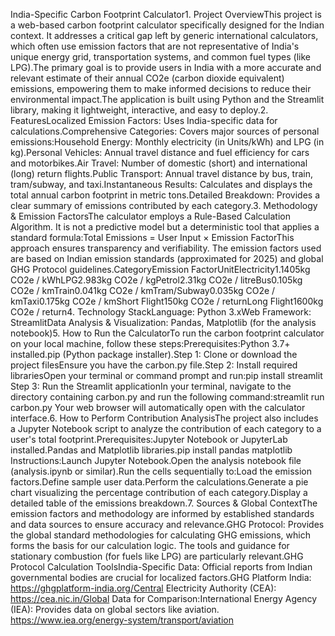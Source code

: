 India-Specific Carbon Footprint Calculator1. Project OverviewThis project is a web-based carbon footprint calculator specifically designed for the Indian context. It addresses a critical gap left by generic international calculators, which often use emission factors that are not representative of India's unique energy grid, transportation systems, and common fuel types (like LPG).The primary goal is to provide users in India with a more accurate and relevant estimate of their annual CO2e (carbon dioxide equivalent) emissions, empowering them to make informed decisions to reduce their environmental impact.The application is built using Python and the Streamlit library, making it lightweight, interactive, and easy to deploy.2. FeaturesLocalized Emission Factors: Uses India-specific data for calculations.Comprehensive Categories: Covers major sources of personal emissions:Household Energy: Monthly electricity (in Units/kWh) and LPG (in kg).Personal Vehicles: Annual travel distance and fuel efficiency for cars and motorbikes.Air Travel: Number of domestic (short) and international (long) return flights.Public Transport: Annual travel distance by bus, train, tram/subway, and taxi.Instantaneous Results: Calculates and displays the total annual carbon footprint in metric tons.Detailed Breakdown: Provides a clear summary of emissions contributed by each category.3. Methodology & Emission FactorsThe calculator employs a Rule-Based Calculation Algorithm. It is not a predictive model but a deterministic tool that applies a standard formula:Total Emissions = User Input × Emission FactorThis approach ensures transparency and verifiability. The emission factors used are based on Indian emission standards (approximated for 2025) and global GHG Protocol guidelines.CategoryEmission FactorUnitElectricity1.1405kg CO2e / kWhLPG2.983kg CO2e / kgPetrol2.31kg CO2e / litreBus0.105kg CO2e / kmTrain0.041kg CO2e / kmTram/Subway0.035kg CO2e / kmTaxi0.175kg CO2e / kmShort Flight150kg CO2e / returnLong Flight1600kg CO2e / return4. Technology StackLanguage: Python 3.xWeb Framework: StreamlitData Analysis & Visualization: Pandas, Matplotlib (for the analysis notebook)5. How to Run the CalculatorTo run the carbon footprint calculator on your local machine, follow these steps:Prerequisites:Python 3.7+ installed.pip (Python package installer).Step 1: Clone or download the project filesEnsure you have the carbon.py file.Step 2: Install required librariesOpen your terminal or command prompt and run:pip install streamlit
Step 3: Run the Streamlit applicationIn your terminal, navigate to the directory containing carbon.py and run the following command:streamlit run carbon.py
Your web browser will automatically open with the calculator interface.6. How to Perform Contribution AnalysisThe project also includes a Jupyter Notebook script to analyze the contribution of each category to a user's total footprint.Prerequisites:Jupyter Notebook or JupyterLab installed.Pandas and Matplotlib libraries.pip install pandas matplotlib
Instructions:Launch Jupyter Notebook.Open the analysis notebook file (analysis.ipynb or similar).Run the cells sequentially to:Load the emission factors.Define sample user data.Perform the calculations.Generate a pie chart visualizing the percentage contribution of each category.Display a detailed table of the emissions breakdown.7. Sources & Global ContextThe emission factors and methodology are informed by established standards and data sources to ensure accuracy and relevance.GHG Protocol: Provides the global standard methodologies for calculating GHG emissions, which forms the basis for our calculation logic. The tools and guidance for stationary combustion (for fuels like LPG) are particularly relevant.GHG Protocol Calculation ToolsIndia-Specific Data: Official reports from Indian governmental bodies are crucial for localized factors.GHG Platform India: https://ghgplatform-india.org/Central Electricity Authority (CEA): https://cea.nic.in/Global Data for Comparison:International Energy Agency (IEA): Provides data on global sectors like aviation. https://www.iea.org/energy-system/transport/aviation
